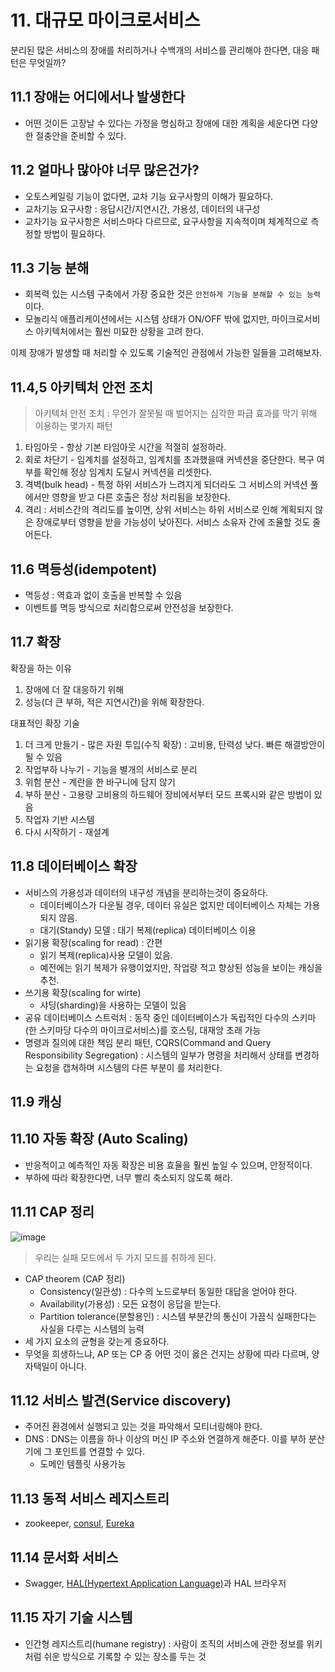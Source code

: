 # 11. 대규모 마이크로서비스

분리된 많은 서비스의 장애를 처리하거나 수백개의 서비스를 관리해야 한다면, 대응 패턴은 무엇일까?

## 11.1 장애는 어디에서나 발생한다
- 어떤 것이든 고장날 수 있다는 가정을 명심하고 장애에 대한 계획을 세운다면 다양한 절충안을 준비할 수 있다.

## 11.2 얼마나 많아야 너무 많은건가?
- 오토스케일링 기능이 없다면, 교차 기능 요구사항의 이해가 필요하다.
- 교차기능 요구사항 : 응답시간/지연시간, 가용성, 데이터의 내구성
- 교차기능 요구사항은 서비스마다 다르므로, 요구사항을 지속적이며 체계적으로 측정할 방법이 필요하다.

## 11.3 기능 분해
- 회복력 있는 시스템 구축에서 가장 중요한 것은 `안전하게 기능을 분해할 수 있는 능력`이다.
- 모놀리식 애플리케이션에서는 시스템 상태가 ON/OFF 밖에 없지만, 마이크로서비스 아키텍처에서는 훨씬 미묘한 상황을 고려 한다.

이제 장애가 발생할 때 처리할 수 있도록 기술적인 관점에서 가능한 일들을 고려해보자.

## 11.4,5 아키텍처 안전 조치
> 아키텍처 안전 조치 : 무언가 잘못될 때 벌어지는 심각한 파급 효과를 막기 위해 이용하는 몇가지 패턴

1. 타임아웃 - 항상 기본 타임아웃 시간을 적절히 설정하라.
2. 회로 차단기 - 임계치를 설정하고, 임계치를 초과했을때 커넥션을 중단한다. 복구 여부를 확인해 정상 임계치 도달시 커넥션을 리셋한다.
3. 격벽(bulk head) - 특정 하위 서비스가 느려지게 되더라도 그 서비스의 커넥션 풀에서만 영향을 받고 다른 호출은 정상 처리됨을 보장한다.
4. 격리 : 서비스간의 격리도를 높이면, 상위 서비스는 하위 서비스로 인해 계획되지 않은 장애로부터 영향을 받을 가능성이 낮아진다. 서비스 소유자 간에 조율할 것도 줄어든다.

## 11.6 멱등성(idempotent)
- 멱등성 : 역효과 없이 호출을 반복할 수 있음
- 이벤트를 멱등 방식으로 처리함으로써 안전성을 보장한다.

## 11.7 확장

확장을 하는 이유
1. 장애에 더 잘 대응하기 위해
2. 성능(더 큰 부하, 적은 지연시간)을 위해 확장한다.

대표적인 확장 기술
1. 더 크게 만들기 - 많은 자원 투입(수직 확장) : 고비용, 탄력성 낮다. 빠른 해결방안이 될 수 있음
2. 작업부하 나누기 - 기능을 별개의 서비스로 분리
3. 위험 분산 - 계란을 한 바구니에 담지 않기
4. 부하 분산 - 고용량 고비용의 하드웨어 장비에서부터 모드 프록시와 같은 방법이 있음
5. 작업자 기반 시스템
6. 다시 시작하기 - 재설계

## 11.8 데이터베이스 확장
- 서비스의 가용성과 데이터의 내구성 개념을 분리하는것이 중요하다.
    - 데이터베이스가 다운될 경우, 데이터 유실은 없지만 데이터베이스 자체는 가용되지 않음.
    - 대기(Standy) 모델 : 대기 복제(replica) 데이터베이스 이용
- 읽기용 확장(scaling for read) : 간편
    - 읽기 복제(replica)사용 모델이 있음. 
    - 예전에는 읽기 복제가 유행이었지만, 작업량 적고 향상된 성능을 보이는 캐싱을 추천.
- 쓰기용 확장(scaling for wirte)
    - 샤딩(sharding)을 사용하는 모델이 있음
- 공유 데이터베이스 스트럭처 : 동작 중인 데이터베이스가 독립적인 다수의 스키마(한 스키마당 다수의 마이크로서비스)를 호스팅, 대재앙 초래 가능
- 명령과 질의에 대한 책임 분리 패턴, CQRS(Command and Query Responsibility Segregation) : 시스템의 일부가 명령을 처리해서 상태를 변경하는 요청을 캡쳐하며 시스템의 다른 부분이 를 처리한다.
## 11.9 캐싱

## 11.10 자동 확장 (Auto Scaling)
- 반응적이고 예측적인 자동 확장은 비용 효율을 훨씬 높일 수 있으며, 안정적이다.
- 부하에 따라 확장한다면, 너무 빨리 축소되지 않도록 해라.

## 11.11 CAP 정리
![image](https://www.researchgate.net/profile/Hamzeh-Khazaei/publication/282679529/figure/fig2/AS:614316814372880@1523475950595/Visualization-of-CAP-theorem.png)
> 우리는 실패 모드에서 두 가지 모드를 취하게 된다.

- CAP theorem (CAP 정리)
    - Consistency(일관성) : 다수의 노드로부터 동일한 대답을 얻어야 한다.
    - Availability(가용성) : 모든 요청이 응답을 받는다.
    - Partition tolerance(분할용인) : 시스템 부분간의 통신이 가끔식 실패한다는 사실을 다루는 시스템의 능력
- 세 가지 요소의 균형을 갖는게 중요하다.
- 무엇을 희생하느냐, AP 또는 CP 중 어떤 것이 옳은 건지는 상황에 따라 다르며, 양자택일이 아니다.

## 11.12 서비스 발견(Service discovery)
- 주어진 환경에서 실행되고 있는 것을 파악해서 모티너링해야 한다.
- DNS : DNS는 이름을 하나 이상의 머신 IP 주소와 연결하게 해준다. 이를 부하 분산기에 그 포인트를 연결할 수 있다.
    - 도메인 템플릿 사용가능

## 11.13 동적 서비스 레지스트리
- zookeeper, [consul](https://www.consul.io/), [Eureka](https://sabarada.tistory.com/61)

## 11.14 문서화 서비스
 - Swagger, [HAL(Hypertext Application Language)](https://velog.io/@pop8682/%EB%B2%88%EC%97%AD-HAL-Hypertext-Application-Language)과 HAL 브라우저

## 11.15 자기 기술 시스템
- 인간형 레지스트리(humane registry) : 사람이 조직의 서비스에 관한 정보를 위키처럼 쉬운 방식으로 기록할 수 있는 장소를 두는 것
